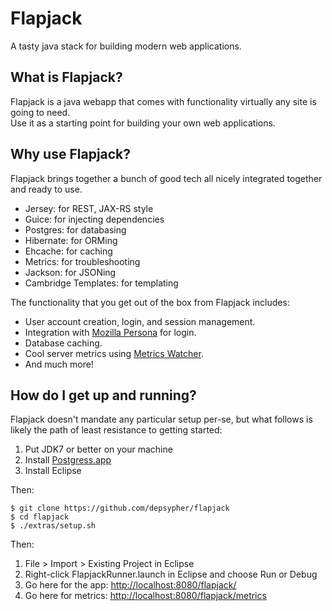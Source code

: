 # Flapjack
A tasty java stack for building modern web applications.

## What is Flapjack?
Flapjack is a java webapp that comes with functionality virtually any site is going to need.<br/>
Use it as a starting point for building your own web applications.

## Why use Flapjack?
Flapjack brings together a bunch of good tech all nicely integrated together and ready to use.

* Jersey: for REST, JAX-RS style
* Guice: for injecting dependencies
* Postgres: for databasing
* Hibernate: for ORMing
* Ehcache: for caching
* Metrics: for troubleshooting
* Jackson: for JSONing
* Cambridge Templates: for templating

The functionality that you get out of the box from Flapjack includes:

* User account creation, login, and session management.
* Integration with [Mozilla Persona](http://www.mozilla.org/en-US/persona/) for login.
* Database caching.
* Cool server metrics using [Metrics Watcher](https://github.com/benbertola/metrics-watcher).
* And much more!

## How do I get up and running?
Flapjack doesn't mandate any particular setup per-se, but what follows is likely the path of least resistance to getting started:

1. Put JDK7 or better on your machine
2. Install [Postgress.app](http://postgresapp.com/)
3. Install Eclipse

Then:

`$ git clone https://github.com/depsypher/flapjack`<br/>
`$ cd flapjack`<br/>
`$ ./extras/setup.sh`

Then:

1. File > Import > Existing Project in Eclipse
2. Right-click FlapjackRunner.launch in Eclipse and choose Run or Debug
3. Go here for the app: [http://localhost:8080/flapjack/](http://localhost:8080/flapjack/)
4. Go here for metrics: [http://localhost:8080/flapjack/metrics](http://localhost:8080/flapjack/metrics)
